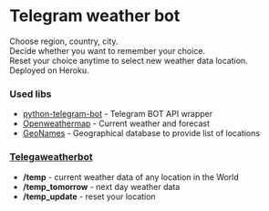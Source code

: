 # Telegram weather bot
Choose region, country, city.  
Decide whether you want to remember your choice.  
Reset your choice anytime to select new weather data location.  
Deployed on Heroku.

### Used libs
- [python-telegram-bot](https://github.com/python-telegram-bot/python-telegram-bot/) - Telegram BOT API wrapper
- [Openweathermap](https://openweathermap.org/) - Сurrent weather and forecast
- [GeoNames](https://www.geonames.org/) - Geographical database to provide list of locations

### [Telegaweatherbot](http://t.me/telegaweatherbot)
- **/temp** - current weather data of any location in the World
- **/temp_tomorrow** - next day weather data
- **/temp_update** - reset your location

